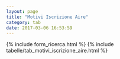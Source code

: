 ```yaml
---
layout: page
title: "Motivi Iscrizione Aire"
category: tab
date: 2017-03-06 16:53:59
---
```


{% include form_ricerca.html %}
{% include tabelle/tab_motivi_iscrizione_aire.html %}

